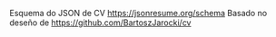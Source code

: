 Esquema do JSON de CV
https://jsonresume.org/schema
Basado no deseño de
https://github.com/BartoszJarocki/cv